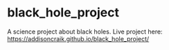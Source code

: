 # black_hole_project
A science project about black holes.
Live project here: https://addisoncraik.github.io/black_hole_project/
